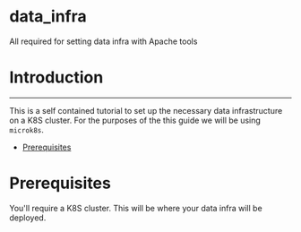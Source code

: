 # data_infra

All required for setting data infra with Apache tools



# Introduction

---

This is a self contained tutorial to set up the necessary data infrastructure on a K8S cluster. For the purposes of the this guide we will be using `microk8s`.

<!-- mtoc-start -->

* [Prerequisites](#prerequisites)

<!-- mtoc-end -->

# Prerequisites

You'll require a K8S cluster. This will be where your data infra will be deployed.
